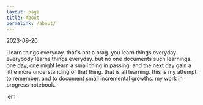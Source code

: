 ```yaml
---
layout: page
title: About
permalink: /about/
---
```


2023-09-20

i learn things everyday. that's not a brag. you learn things everyday. everybody learns things everyday. but no one documents such learnings. one day, one might learn a small thing in passing. and the next day gain a little more understanding of that thing. that is all learning. this is my attempt to remember. and to document small incremental growths. my work in progress notebook.

lem